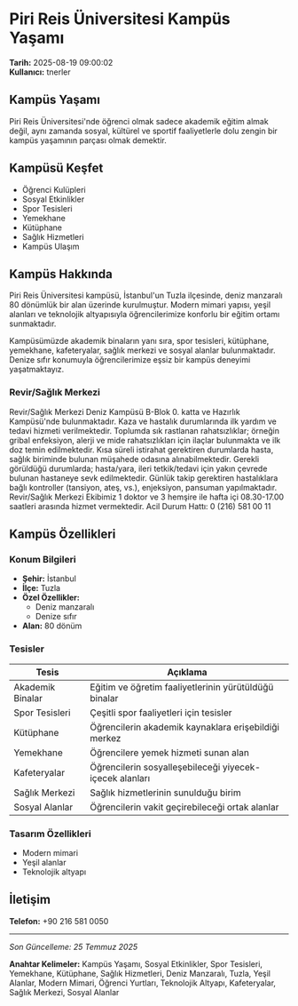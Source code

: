 # Piri Reis Üniversitesi Kampüs Yaşamı

**Tarih:** 2025-08-19 09:00:02  
**Kullanıcı:** tnerler

## Kampüs Yaşamı

Piri Reis Üniversitesi'nde öğrenci olmak sadece akademik eğitim almak değil, aynı zamanda sosyal, kültürel ve sportif faaliyetlerle dolu zengin bir kampüs yaşamının parçası olmak demektir.

## Kampüsü Keşfet

- Öğrenci Kulüpleri
- Sosyal Etkinlikler
- Spor Tesisleri
- Yemekhane
- Kütüphane
- Sağlık Hizmetleri
- Kampüs Ulaşım

## Kampüs Hakkında

Piri Reis Üniversitesi kampüsü, İstanbul'un Tuzla ilçesinde, deniz manzaralı 80 dönümlük bir alan üzerinde kurulmuştur. Modern mimari yapısı, yeşil alanları ve teknolojik altyapısıyla öğrencilerimize konforlu bir eğitim ortamı sunmaktadır.

Kampüsümüzde akademik binaların yanı sıra, spor tesisleri, kütüphane, yemekhane, kafeteryalar, sağlık merkezi ve sosyal alanlar bulunmaktadır. Denize sıfır konumuyla öğrencilerimize eşsiz bir kampüs deneyimi yaşatmaktayız.

### Revir/Sağlık Merkezi 
Revir/Sağlık Merkezi Deniz Kampüsü B-Blok 0. katta ve Hazırlık Kampüsü'nde bulunmaktadır.
Kaza ve hastalık durumlarında ilk yardım ve tedavi hizmeti verilmektedir. Toplumda sık rastlanan rahatsızlıklar; örneğin gribal enfeksiyon, alerji ve mide rahatsızlıkları için ilaçlar bulunmakta ve ilk doz temin edilmektedir. Kısa süreli istirahat gerektiren durumlarda hasta, sağlık biriminde bulunan müşahede odasına alınabilmektedir. Gerekli görüldüğü durumlarda; hasta/yara, ileri tetkik/tedavi için yakın çevrede bulunan hastaneye sevk edilmektedir. Günlük takip gerektiren hastalıklara bağlı kontroller (tansiyon, ateş, vs.), enjeksiyon, pansuman yapılmaktadır. Revir/Sağlık Merkezi Ekibimiz 1 doktor ve 3 hemşire ile hafta içi 08.30-17.00 saatleri arasında hizmet vermektedir. Acil Durum Hattı: 0 (216) 581 00 11

## Kampüs Özellikleri

### Konum Bilgileri
- **Şehir:** İstanbul
- **İlçe:** Tuzla
- **Özel Özellikler:** 
  - Deniz manzaralı
  - Denize sıfır
- **Alan:** 80 dönüm

### Tesisler

| Tesis | Açıklama |
|-------|----------|
| Akademik Binalar | Eğitim ve öğretim faaliyetlerinin yürütüldüğü binalar |
| Spor Tesisleri | Çeşitli spor faaliyetleri için tesisler |
| Kütüphane | Öğrencilerin akademik kaynaklara erişebildiği merkez |
| Yemekhane | Öğrencilere yemek hizmeti sunan alan |
| Kafeteryalar | Öğrencilerin sosyalleşebileceği yiyecek-içecek alanları |
| Sağlık Merkezi | Sağlık hizmetlerinin sunulduğu birim |
| Sosyal Alanlar | Öğrencilerin vakit geçirebileceği ortak alanlar |

### Tasarım Özellikleri
- Modern mimari
- Yeşil alanlar
- Teknolojik altyapı

## İletişim
**Telefon:** +90 216 581 0050

---

*Son Güncelleme: 25 Temmuz 2025*

**Anahtar Kelimeler:** Kampüs Yaşamı, Sosyal Etkinlikler, Spor Tesisleri, Yemekhane, Kütüphane, Sağlık Hizmetleri, Deniz Manzaralı, Tuzla, Yeşil Alanlar, Modern Mimari, Öğrenci Yurtları, Teknolojik Altyapı, Kafeteryalar, Sağlık Merkezi, Sosyal Alanlar